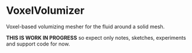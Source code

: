 # VoxelVolumizer
Voxel-based volumizing mesher for the fluid around a solid mesh.

**THIS IS WORK IN PROGRESS** so expect only notes, sketches, experiments and support code for now.
